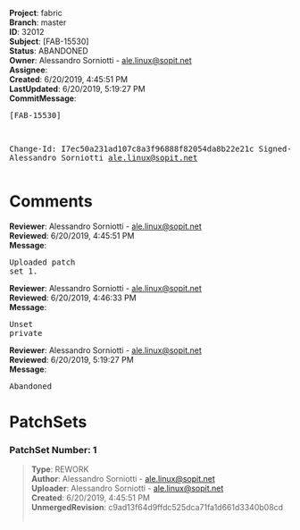<strong>Project</strong>: fabric<br><strong>Branch</strong>: master<br><strong>ID</strong>: 32012<br><strong>Subject</strong>: [FAB-15530]<br><strong>Status</strong>: ABANDONED<br><strong>Owner</strong>: Alessandro Sorniotti - ale.linux@sopit.net<br><strong>Assignee</strong>:<br><strong>Created</strong>: 6/20/2019, 4:45:51 PM<br><strong>LastUpdated</strong>: 6/20/2019, 5:19:27 PM<br><strong>CommitMessage</strong>:<br><pre>[FAB-15530]

Change-Id: I7ec50a231ad107c8a3f96888f82054da8b22e21c
Signed-off-by: Alessandro Sorniotti <ale.linux@sopit.net>
</pre><h1>Comments</h1><strong>Reviewer</strong>: Alessandro Sorniotti - ale.linux@sopit.net<br><strong>Reviewed</strong>: 6/20/2019, 4:45:51 PM<br><strong>Message</strong>: <pre>Uploaded patch set 1.</pre><strong>Reviewer</strong>: Alessandro Sorniotti - ale.linux@sopit.net<br><strong>Reviewed</strong>: 6/20/2019, 4:46:33 PM<br><strong>Message</strong>: <pre>Unset private</pre><strong>Reviewer</strong>: Alessandro Sorniotti - ale.linux@sopit.net<br><strong>Reviewed</strong>: 6/20/2019, 5:19:27 PM<br><strong>Message</strong>: <pre>Abandoned</pre><h1>PatchSets</h1><h3>PatchSet Number: 1</h3><blockquote><strong>Type</strong>: REWORK<br><strong>Author</strong>: Alessandro Sorniotti - ale.linux@sopit.net<br><strong>Uploader</strong>: Alessandro Sorniotti - ale.linux@sopit.net<br><strong>Created</strong>: 6/20/2019, 4:45:51 PM<br><strong>UnmergedRevision</strong>: c9ad13f64d9ffdc525dca71fa1d661d3340b08cd<br><br></blockquote>